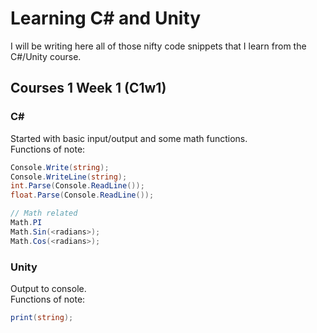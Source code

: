 # Learning C# and Unity
I will be writing here all of those nifty code snippets that I learn from the C#/Unity course.

## Courses 1 Week 1 (C1w1)
### C#
Started with basic input/output and some math functions.  
Functions of note:

```csharp
Console.Write(string);
Console.WriteLine(string);
int.Parse(Console.ReadLine());
float.Parse(Console.ReadLine());

// Math related
Math.PI
Math.Sin(<radians>);
Math.Cos(<radians>);
```

### Unity
Output to console.  
Functions of note:

```csharp
print(string);
```
